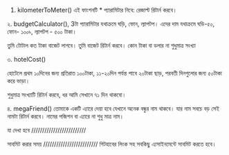 1. kilometerToMeter() এই ফাংশনটি * প্যারামিটার নিবে: রেজাল্ট রিটার্ন করবে। 

২. budgetCalculator(), 3টা প্যারামিটার যথাক্রমে ঘড়ি, ফোন, ল্যাপটপ। এদের দাম যথাক্রমে ঘডি-৫০, ফোন- ১০০৳, ল্যাপটপ - ৫০০ টাকা। 

তুমি টোটাল কত টাকা বাজেট লাগবে। তুমি বাজেট রিটার্ন করবে। কোন টাকা বা ডলার না শুধুমাত্র সংখ্যা



৩. hotelCost()

হোটেলে প্রথম ১০দিনের জন্য প্রতিরাত ১০০টাকা, ১১-২০দিন পর্যন্ত পাবে ২০টাকা ছাড়, পরবতী দিনগুলোর জন্য ৫০টাকা করে ভাড়া।

শুধুমাত্র সংখ্যাটি রিটার্ন করবে, ধর আমি সেখানে ৭১ দিন থাকবো।

৪. megaFriend()
তোমাকে একটি এ্যারে দেয়া হবে যেখানে অনেক বন্ধুর নাম থাকবে। যার নাম সবচে বড় সেই নামটা রিটার্ন করবে। নামের পজিশন বা এ্যারে না শুধু মাত্র নাম।


যা দেখা হবে
/////////////////////////

সাবমিট করার সময়
/////////////////////////
গিটহাবের লিংক সহ সবকিছু এ্যসাইনমেন্টে সাবমিট করতে হবে।